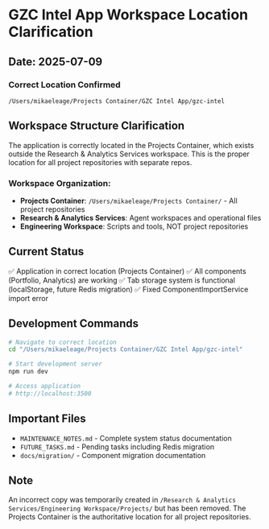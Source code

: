 # GZC Intel App Workspace Location Clarification

## Date: 2025-07-09

### Correct Location Confirmed
`/Users/mikaeleage/Projects Container/GZC Intel App/gzc-intel`

## Workspace Structure Clarification
The application is correctly located in the Projects Container, which exists outside the Research & Analytics Services workspace. This is the proper location for all project repositories with separate repos.

### Workspace Organization:
- **Projects Container**: `/Users/mikaeleage/Projects Container/` - All project repositories
- **Research & Analytics Services**: Agent workspaces and operational files
- **Engineering Workspace**: Scripts and tools, NOT project repositories

## Current Status
✅ Application in correct location (Projects Container)
✅ All components (Portfolio, Analytics) are working
✅ Tab storage system is functional (localStorage, future Redis migration)
✅ Fixed ComponentImportService import error

## Development Commands
```bash
# Navigate to correct location
cd "/Users/mikaeleage/Projects Container/GZC Intel App/gzc-intel"

# Start development server
npm run dev

# Access application
# http://localhost:3500
```

## Important Files
- `MAINTENANCE_NOTES.md` - Complete system status documentation
- `FUTURE_TASKS.md` - Pending tasks including Redis migration
- `docs/migration/` - Component migration documentation

## Note
An incorrect copy was temporarily created in `/Research & Analytics Services/Engineering Workspace/Projects/` but has been removed. The Projects Container is the authoritative location for all project repositories.